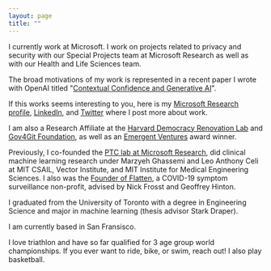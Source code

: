 ```yaml
---
layout: page
title: ""
---
```


I currently work at Microsoft. I work on projects related to privacy and security with our Special Projects team at Microsoft Research as well as with our Health and Life Sciences team. 

The broad motivations of my work is represented in a recent paper I wrote with OpenAI titled "[Contextual Confidence and Generative AI](https://arxiv.org/abs/2311.01193)". 

If this works seems interesting to you, here is my [Microsoft Research profile](https://www.microsoft.com/en-us/research/people/shreyjain/), [LinkedIn](https://www.linkedin.com/in/shrey-j-9869b213a/), and [Twitter](https://twitter.com/shreyjaineth) where I post more about work. 

I am also a Research Affiliate at the [Harvard Democracy Renovation Lab](https://gettingplurality.org/people/) and [Gov4Git Foundation](https://gov4git.org/), as well as an [Emergent Ventures](https://www.mercatus.org/emergent-ventures) award winner.  

Previously, I co-founded the [PTC lab at Microsoft Research](https://www.microsoft.com/en-us/research/group/plural-technology-collaboratory/), did clinical machine learning research under Marzyeh Ghassemi and Leo Anthony Celi at MIT CSAIL,  Vector Institute, and MIT Institute for Medical Engineering Sciences. I also was the [Founder of Flatten](https://flatten.ca/), a COVID-19 symptom surveillance non-profit, advised by Nick Frosst and Geoffrey Hinton. 

I graduated from the University of Toronto with a degree in Engineering Science and major in machine learning (thesis advisor Stark Draper). 

I am currently based in San Fransisco. 

I love triathlon and have so far qualified for 3 age group world championships. If you ever want to ride, bike, or swim, reach out! I also play basketball. 